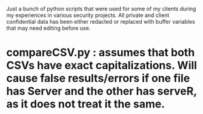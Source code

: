 Just a bunch of python scripts that were used for some of my clients during my experiences in various security projects. All private and client confidential data has been either redacted or replaced with buffer variables that may need editing before use.

# compareCSV.py : assumes that both CSVs have exact capitalizations. Will cause false results/errors if one file has Server and the other has serveR, as it does not treat it the same.
